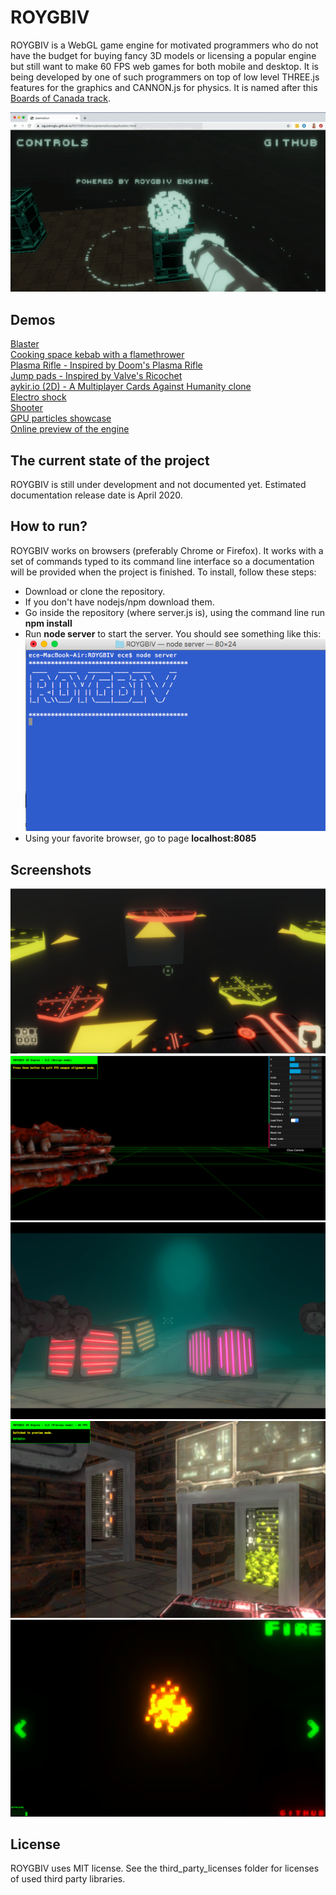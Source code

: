 # ROYGBIV

ROYGBIV is a WebGL game engine for motivated programmers who do not have the budget for buying fancy 3D models or licensing a popular engine but still want to make 60 FPS web games for both mobile and desktop. It is being developed by one of such programmers on top of low level THREE.js features for the graphics and CANNON.js for physics. It is named after this [Boards of Canada track](https://www.youtube.com/watch?v=W-GWjzw0GwQ).    

![](/screen_shots/roygbiv.gif?raw=true)    

## Demos    
[Blaster](https://oguzeroglu.github.io/ROYGBIV/demo/blaster/application.html)    
[Cooking space kebab with a flamethrower](https://oguzeroglu.github.io/ROYGBIV/demo/spaceKebab/application.html)    
[Plasma Rifle - Inspired by Doom's Plasma Rifle](https://oguzeroglu.github.io/ROYGBIV/demo/plasmaGun/application.html)    
[Jump pads - Inspired by Valve's Ricochet](https://oguzeroglu.github.io/ROYGBIV/demo/jumpPads/application.html)    
[aykir.io (2D) - A Multiplayer Cards Against Humanity clone](https://aykir.io)    
[Electro shock](https://oguzeroglu.github.io/ROYGBIV/demo/electroShock/application.html)    
[Shooter](https://oguzeroglu.github.io/ROYGBIV/demo/shooter/application.html)   
[GPU particles showcase](https://oguzeroglu.github.io/ROYGBIV/demo/psShowcase/application.html)   
[Online preview of the engine](https://oguzeroglu.github.io/ROYGBIV/roygbiv.html)  

## The current state of the project
ROYGBIV is still under development and not documented yet. Estimated documentation release date is April 2020.

## How to run?

ROYGBIV works on browsers (preferably Chrome or Firefox). It works with a set of commands typed to its command line interface so a documentation will be provided when the project is finished. To install, follow these steps:

* Download or clone the repository.
* If you don't have nodejs/npm download them.
* Go inside the repository (where server.js is), using the command line run **npm install**
* Run **node server** to start the server. You should see something like this:
![](/screen_shots/server.png?raw=true)
* Using your favorite browser, go to page **localhost:8085**

## Screenshots

![](/screen_shots/jumpPads.png?raw=true)    
![](/screen_shots/fpsWeaponDesign.png?raw=true)
![](/screen_shots/scene.png?raw=true)
![](/screen_shots/scifi2.png?raw=true)
![](/screen_shots/psShowcase.png?raw=true)

## License

ROYGBIV uses MIT license. See the third_party_licenses folder for licenses of used third party libraries.
